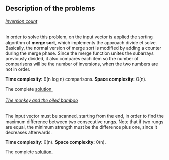 ## Description of the problems

###### [Inversion count](https://www.spoj.com/problems/INVCNT/)

In order to solve this problem, on the input vector is applied the sorting algorithm of **merge sort**, which implements the approach divide et solve.
Basically, the normal version of merge sort is modified by adding a counter during the merge phase.
Since the merge function unites the subarrays previously divided, it also compares each item so the number of comparisons will be the number of inversions, when the two numbers are not in order.

**Time complexity:** θ(n log n) comparisons.
**Space complexity:** O(n).

The complete [solution.](https://github.com/Claire-gip/CompetitiveProgramming-Unipi/blob/master/Lecture_03/inversionCount.cc)


###### [The monkey and the oiled bamboo](https://onlinejudge.org/index.php?option=onlinejudge&Itemid=8&page=show_problem&problem=3183)

The input vector must be scanned, starting from the end, in order to find the maximum difference between two consecutive rungs.
Note that if two rungs are equal, the minimum strength must be the difference plus one, since it decreases afterwards.

**Time complexity:** θ(n).
**Space complexity:** θ(n).

The complete [solution.](https://github.com/Claire-gip/CompetitiveProgramming-Unipi/blob/master/Lecture_03/monkey.cc)